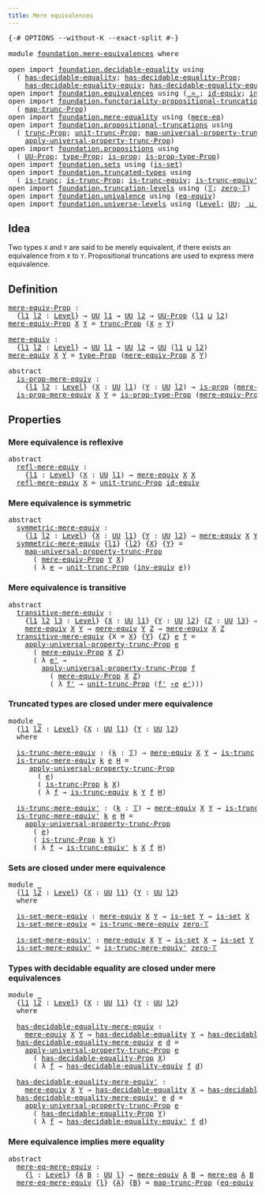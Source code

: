 ```yaml
---
title: Mere equivalences
---
```


<pre class="Agda"><a id="43" class="Symbol">{-#</a> <a id="47" class="Keyword">OPTIONS</a> <a id="55" class="Pragma">--without-K</a> <a id="67" class="Pragma">--exact-split</a> <a id="81" class="Symbol">#-}</a>

<a id="86" class="Keyword">module</a> <a id="93" href="foundation.mere-equivalences.html" class="Module">foundation.mere-equivalences</a> <a id="122" class="Keyword">where</a>

<a id="129" class="Keyword">open</a> <a id="134" class="Keyword">import</a> <a id="141" href="foundation.decidable-equality.html" class="Module">foundation.decidable-equality</a> <a id="171" class="Keyword">using</a>
  <a id="179" class="Symbol">(</a> <a id="181" href="foundation.decidable-equality.html#1799" class="Function">has-decidable-equality</a><a id="203" class="Symbol">;</a> <a id="205" href="foundation.decidable-equality.html#7773" class="Function">has-decidable-equality-Prop</a><a id="232" class="Symbol">;</a>
    <a id="238" href="foundation.decidable-equality.html#4546" class="Function">has-decidable-equality-equiv</a><a id="266" class="Symbol">;</a> <a id="268" href="foundation.decidable-equality.html#4824" class="Function">has-decidable-equality-equiv&#39;</a><a id="297" class="Symbol">)</a>
<a id="299" class="Keyword">open</a> <a id="304" class="Keyword">import</a> <a id="311" href="foundation.equivalences.html" class="Module">foundation.equivalences</a> <a id="335" class="Keyword">using</a> <a id="341" class="Symbol">(</a><a id="342" href="foundation-core.equivalences.html#1621" class="Function Operator">_≃_</a><a id="345" class="Symbol">;</a> <a id="347" href="foundation-core.equivalences.html#2494" class="Function">id-equiv</a><a id="355" class="Symbol">;</a> <a id="357" href="foundation-core.equivalences.html#5721" class="Function">inv-equiv</a><a id="366" class="Symbol">;</a> <a id="368" href="foundation-core.equivalences.html#7869" class="Function Operator">_∘e_</a><a id="372" class="Symbol">)</a>
<a id="374" class="Keyword">open</a> <a id="379" class="Keyword">import</a> <a id="386" href="foundation.functoriality-propositional-truncation.html" class="Module">foundation.functoriality-propositional-truncation</a> <a id="436" class="Keyword">using</a>
  <a id="444" class="Symbol">(</a> <a id="446" href="foundation.functoriality-propositional-truncation.html#1456" class="Function">map-trunc-Prop</a><a id="460" class="Symbol">)</a>
<a id="462" class="Keyword">open</a> <a id="467" class="Keyword">import</a> <a id="474" href="foundation.mere-equality.html" class="Module">foundation.mere-equality</a> <a id="499" class="Keyword">using</a> <a id="505" class="Symbol">(</a><a id="506" href="foundation.mere-equality.html#1109" class="Function">mere-eq</a><a id="513" class="Symbol">)</a>
<a id="515" class="Keyword">open</a> <a id="520" class="Keyword">import</a> <a id="527" href="foundation.propositional-truncations.html" class="Module">foundation.propositional-truncations</a> <a id="564" class="Keyword">using</a>
  <a id="572" class="Symbol">(</a> <a id="574" href="foundation.propositional-truncations.html#2546" class="Function">trunc-Prop</a><a id="584" class="Symbol">;</a> <a id="586" href="foundation.propositional-truncations.html#2132" class="Function">unit-trunc-Prop</a><a id="601" class="Symbol">;</a> <a id="603" href="foundation.propositional-truncations.html#5252" class="Function">map-universal-property-trunc-Prop</a><a id="636" class="Symbol">;</a>
    <a id="642" href="foundation.propositional-truncations.html#5611" class="Function">apply-universal-property-trunc-Prop</a><a id="677" class="Symbol">)</a>
<a id="679" class="Keyword">open</a> <a id="684" class="Keyword">import</a> <a id="691" href="foundation.propositions.html" class="Module">foundation.propositions</a> <a id="715" class="Keyword">using</a>
  <a id="723" class="Symbol">(</a> <a id="725" href="foundation-core.propositions.html#1393" class="Function">UU-Prop</a><a id="732" class="Symbol">;</a> <a id="734" href="foundation-core.propositions.html#1495" class="Function">type-Prop</a><a id="743" class="Symbol">;</a> <a id="745" href="foundation-core.propositions.html#1309" class="Function">is-prop</a><a id="752" class="Symbol">;</a> <a id="754" href="foundation-core.propositions.html#1562" class="Function">is-prop-type-Prop</a><a id="771" class="Symbol">)</a>
<a id="773" class="Keyword">open</a> <a id="778" class="Keyword">import</a> <a id="785" href="foundation.sets.html" class="Module">foundation.sets</a> <a id="801" class="Keyword">using</a> <a id="807" class="Symbol">(</a><a id="808" href="foundation-core.sets.html#1113" class="Function">is-set</a><a id="814" class="Symbol">)</a>
<a id="816" class="Keyword">open</a> <a id="821" class="Keyword">import</a> <a id="828" href="foundation.truncated-types.html" class="Module">foundation.truncated-types</a> <a id="855" class="Keyword">using</a>
  <a id="863" class="Symbol">(</a> <a id="865" href="foundation-core.truncated-types.html#1741" class="Function">is-trunc</a><a id="873" class="Symbol">;</a> <a id="875" href="foundation-core.truncated-types.html#11731" class="Function">is-trunc-Prop</a><a id="888" class="Symbol">;</a> <a id="890" href="foundation-core.truncated-types.html#4391" class="Function">is-trunc-equiv</a><a id="904" class="Symbol">;</a> <a id="906" href="foundation-core.truncated-types.html#4918" class="Function">is-trunc-equiv&#39;</a><a id="921" class="Symbol">)</a>
<a id="923" class="Keyword">open</a> <a id="928" class="Keyword">import</a> <a id="935" href="foundation.truncation-levels.html" class="Module">foundation.truncation-levels</a> <a id="964" class="Keyword">using</a> <a id="970" class="Symbol">(</a><a id="971" href="foundation-core.truncation-levels.html#395" class="Datatype">𝕋</a><a id="972" class="Symbol">;</a> <a id="974" href="foundation-core.truncation-levels.html#492" class="Function">zero-𝕋</a><a id="980" class="Symbol">)</a>
<a id="982" class="Keyword">open</a> <a id="987" class="Keyword">import</a> <a id="994" href="foundation.univalence.html" class="Module">foundation.univalence</a> <a id="1016" class="Keyword">using</a> <a id="1022" class="Symbol">(</a><a id="1023" href="foundation-core.univalence.html#2151" class="Function">eq-equiv</a><a id="1031" class="Symbol">)</a>
<a id="1033" class="Keyword">open</a> <a id="1038" class="Keyword">import</a> <a id="1045" href="foundation.universe-levels.html" class="Module">foundation.universe-levels</a> <a id="1072" class="Keyword">using</a> <a id="1078" class="Symbol">(</a><a id="1079" href="Agda.Primitive.html#597" class="Postulate">Level</a><a id="1084" class="Symbol">;</a> <a id="1086" href="foundation-core.universe-levels.html#235" class="Primitive">UU</a><a id="1088" class="Symbol">;</a> <a id="1090" href="Agda.Primitive.html#810" class="Primitive Operator">_⊔_</a><a id="1093" class="Symbol">)</a>
</pre>
## Idea

Two types `X` and `Y` are said to be merely equivalent, if there exists an equivalence from `X` to `Y`. Propositional truncations are used to express mere equivalence.

## Definition

<pre class="Agda"><a id="mere-equiv-Prop"></a><a id="1301" href="foundation.mere-equivalences.html#1301" class="Function">mere-equiv-Prop</a> <a id="1317" class="Symbol">:</a>
  <a id="1321" class="Symbol">{</a><a id="1322" href="foundation.mere-equivalences.html#1322" class="Bound">l1</a> <a id="1325" href="foundation.mere-equivalences.html#1325" class="Bound">l2</a> <a id="1328" class="Symbol">:</a> <a id="1330" href="Agda.Primitive.html#597" class="Postulate">Level</a><a id="1335" class="Symbol">}</a> <a id="1337" class="Symbol">→</a> <a id="1339" href="foundation-core.universe-levels.html#235" class="Primitive">UU</a> <a id="1342" href="foundation.mere-equivalences.html#1322" class="Bound">l1</a> <a id="1345" class="Symbol">→</a> <a id="1347" href="foundation-core.universe-levels.html#235" class="Primitive">UU</a> <a id="1350" href="foundation.mere-equivalences.html#1325" class="Bound">l2</a> <a id="1353" class="Symbol">→</a> <a id="1355" href="foundation-core.propositions.html#1393" class="Function">UU-Prop</a> <a id="1363" class="Symbol">(</a><a id="1364" href="foundation.mere-equivalences.html#1322" class="Bound">l1</a> <a id="1367" href="Agda.Primitive.html#810" class="Primitive Operator">⊔</a> <a id="1369" href="foundation.mere-equivalences.html#1325" class="Bound">l2</a><a id="1371" class="Symbol">)</a>
<a id="1373" href="foundation.mere-equivalences.html#1301" class="Function">mere-equiv-Prop</a> <a id="1389" href="foundation.mere-equivalences.html#1389" class="Bound">X</a> <a id="1391" href="foundation.mere-equivalences.html#1391" class="Bound">Y</a> <a id="1393" class="Symbol">=</a> <a id="1395" href="foundation.propositional-truncations.html#2546" class="Function">trunc-Prop</a> <a id="1406" class="Symbol">(</a><a id="1407" href="foundation.mere-equivalences.html#1389" class="Bound">X</a> <a id="1409" href="foundation-core.equivalences.html#1621" class="Function Operator">≃</a> <a id="1411" href="foundation.mere-equivalences.html#1391" class="Bound">Y</a><a id="1412" class="Symbol">)</a>

<a id="mere-equiv"></a><a id="1415" href="foundation.mere-equivalences.html#1415" class="Function">mere-equiv</a> <a id="1426" class="Symbol">:</a>
  <a id="1430" class="Symbol">{</a><a id="1431" href="foundation.mere-equivalences.html#1431" class="Bound">l1</a> <a id="1434" href="foundation.mere-equivalences.html#1434" class="Bound">l2</a> <a id="1437" class="Symbol">:</a> <a id="1439" href="Agda.Primitive.html#597" class="Postulate">Level</a><a id="1444" class="Symbol">}</a> <a id="1446" class="Symbol">→</a> <a id="1448" href="foundation-core.universe-levels.html#235" class="Primitive">UU</a> <a id="1451" href="foundation.mere-equivalences.html#1431" class="Bound">l1</a> <a id="1454" class="Symbol">→</a> <a id="1456" href="foundation-core.universe-levels.html#235" class="Primitive">UU</a> <a id="1459" href="foundation.mere-equivalences.html#1434" class="Bound">l2</a> <a id="1462" class="Symbol">→</a> <a id="1464" href="foundation-core.universe-levels.html#235" class="Primitive">UU</a> <a id="1467" class="Symbol">(</a><a id="1468" href="foundation.mere-equivalences.html#1431" class="Bound">l1</a> <a id="1471" href="Agda.Primitive.html#810" class="Primitive Operator">⊔</a> <a id="1473" href="foundation.mere-equivalences.html#1434" class="Bound">l2</a><a id="1475" class="Symbol">)</a>
<a id="1477" href="foundation.mere-equivalences.html#1415" class="Function">mere-equiv</a> <a id="1488" href="foundation.mere-equivalences.html#1488" class="Bound">X</a> <a id="1490" href="foundation.mere-equivalences.html#1490" class="Bound">Y</a> <a id="1492" class="Symbol">=</a> <a id="1494" href="foundation-core.propositions.html#1495" class="Function">type-Prop</a> <a id="1504" class="Symbol">(</a><a id="1505" href="foundation.mere-equivalences.html#1301" class="Function">mere-equiv-Prop</a> <a id="1521" href="foundation.mere-equivalences.html#1488" class="Bound">X</a> <a id="1523" href="foundation.mere-equivalences.html#1490" class="Bound">Y</a><a id="1524" class="Symbol">)</a>

<a id="1527" class="Keyword">abstract</a>
  <a id="is-prop-mere-equiv"></a><a id="1538" href="foundation.mere-equivalences.html#1538" class="Function">is-prop-mere-equiv</a> <a id="1557" class="Symbol">:</a>
    <a id="1563" class="Symbol">{</a><a id="1564" href="foundation.mere-equivalences.html#1564" class="Bound">l1</a> <a id="1567" href="foundation.mere-equivalences.html#1567" class="Bound">l2</a> <a id="1570" class="Symbol">:</a> <a id="1572" href="Agda.Primitive.html#597" class="Postulate">Level</a><a id="1577" class="Symbol">}</a> <a id="1579" class="Symbol">(</a><a id="1580" href="foundation.mere-equivalences.html#1580" class="Bound">X</a> <a id="1582" class="Symbol">:</a> <a id="1584" href="foundation-core.universe-levels.html#235" class="Primitive">UU</a> <a id="1587" href="foundation.mere-equivalences.html#1564" class="Bound">l1</a><a id="1589" class="Symbol">)</a> <a id="1591" class="Symbol">(</a><a id="1592" href="foundation.mere-equivalences.html#1592" class="Bound">Y</a> <a id="1594" class="Symbol">:</a> <a id="1596" href="foundation-core.universe-levels.html#235" class="Primitive">UU</a> <a id="1599" href="foundation.mere-equivalences.html#1567" class="Bound">l2</a><a id="1601" class="Symbol">)</a> <a id="1603" class="Symbol">→</a> <a id="1605" href="foundation-core.propositions.html#1309" class="Function">is-prop</a> <a id="1613" class="Symbol">(</a><a id="1614" href="foundation.mere-equivalences.html#1415" class="Function">mere-equiv</a> <a id="1625" href="foundation.mere-equivalences.html#1580" class="Bound">X</a> <a id="1627" href="foundation.mere-equivalences.html#1592" class="Bound">Y</a><a id="1628" class="Symbol">)</a>
  <a id="1632" href="foundation.mere-equivalences.html#1538" class="Function">is-prop-mere-equiv</a> <a id="1651" href="foundation.mere-equivalences.html#1651" class="Bound">X</a> <a id="1653" href="foundation.mere-equivalences.html#1653" class="Bound">Y</a> <a id="1655" class="Symbol">=</a> <a id="1657" href="foundation-core.propositions.html#1562" class="Function">is-prop-type-Prop</a> <a id="1675" class="Symbol">(</a><a id="1676" href="foundation.mere-equivalences.html#1301" class="Function">mere-equiv-Prop</a> <a id="1692" href="foundation.mere-equivalences.html#1651" class="Bound">X</a> <a id="1694" href="foundation.mere-equivalences.html#1653" class="Bound">Y</a><a id="1695" class="Symbol">)</a>
</pre>
## Properties

### Mere equivalence is reflexive

<pre class="Agda"><a id="1760" class="Keyword">abstract</a>
  <a id="refl-mere-equiv"></a><a id="1771" href="foundation.mere-equivalences.html#1771" class="Function">refl-mere-equiv</a> <a id="1787" class="Symbol">:</a>
    <a id="1793" class="Symbol">{</a><a id="1794" href="foundation.mere-equivalences.html#1794" class="Bound">l1</a> <a id="1797" class="Symbol">:</a> <a id="1799" href="Agda.Primitive.html#597" class="Postulate">Level</a><a id="1804" class="Symbol">}</a> <a id="1806" class="Symbol">(</a><a id="1807" href="foundation.mere-equivalences.html#1807" class="Bound">X</a> <a id="1809" class="Symbol">:</a> <a id="1811" href="foundation-core.universe-levels.html#235" class="Primitive">UU</a> <a id="1814" href="foundation.mere-equivalences.html#1794" class="Bound">l1</a><a id="1816" class="Symbol">)</a> <a id="1818" class="Symbol">→</a> <a id="1820" href="foundation.mere-equivalences.html#1415" class="Function">mere-equiv</a> <a id="1831" href="foundation.mere-equivalences.html#1807" class="Bound">X</a> <a id="1833" href="foundation.mere-equivalences.html#1807" class="Bound">X</a>
  <a id="1837" href="foundation.mere-equivalences.html#1771" class="Function">refl-mere-equiv</a> <a id="1853" href="foundation.mere-equivalences.html#1853" class="Bound">X</a> <a id="1855" class="Symbol">=</a> <a id="1857" href="foundation.propositional-truncations.html#2132" class="Function">unit-trunc-Prop</a> <a id="1873" href="foundation-core.equivalences.html#2494" class="Function">id-equiv</a>
</pre>
### Mere equivalence is symmetric

<pre class="Agda"><a id="1930" class="Keyword">abstract</a>
  <a id="symmetric-mere-equiv"></a><a id="1941" href="foundation.mere-equivalences.html#1941" class="Function">symmetric-mere-equiv</a> <a id="1962" class="Symbol">:</a>
    <a id="1968" class="Symbol">{</a><a id="1969" href="foundation.mere-equivalences.html#1969" class="Bound">l1</a> <a id="1972" href="foundation.mere-equivalences.html#1972" class="Bound">l2</a> <a id="1975" class="Symbol">:</a> <a id="1977" href="Agda.Primitive.html#597" class="Postulate">Level</a><a id="1982" class="Symbol">}</a> <a id="1984" class="Symbol">{</a><a id="1985" href="foundation.mere-equivalences.html#1985" class="Bound">X</a> <a id="1987" class="Symbol">:</a> <a id="1989" href="foundation-core.universe-levels.html#235" class="Primitive">UU</a> <a id="1992" href="foundation.mere-equivalences.html#1969" class="Bound">l1</a><a id="1994" class="Symbol">}</a> <a id="1996" class="Symbol">{</a><a id="1997" href="foundation.mere-equivalences.html#1997" class="Bound">Y</a> <a id="1999" class="Symbol">:</a> <a id="2001" href="foundation-core.universe-levels.html#235" class="Primitive">UU</a> <a id="2004" href="foundation.mere-equivalences.html#1972" class="Bound">l2</a><a id="2006" class="Symbol">}</a> <a id="2008" class="Symbol">→</a> <a id="2010" href="foundation.mere-equivalences.html#1415" class="Function">mere-equiv</a> <a id="2021" href="foundation.mere-equivalences.html#1985" class="Bound">X</a> <a id="2023" href="foundation.mere-equivalences.html#1997" class="Bound">Y</a> <a id="2025" class="Symbol">→</a> <a id="2027" href="foundation.mere-equivalences.html#1415" class="Function">mere-equiv</a> <a id="2038" href="foundation.mere-equivalences.html#1997" class="Bound">Y</a> <a id="2040" href="foundation.mere-equivalences.html#1985" class="Bound">X</a>
  <a id="2044" href="foundation.mere-equivalences.html#1941" class="Function">symmetric-mere-equiv</a> <a id="2065" class="Symbol">{</a><a id="2066" href="foundation.mere-equivalences.html#2066" class="Bound">l1</a><a id="2068" class="Symbol">}</a> <a id="2070" class="Symbol">{</a><a id="2071" href="foundation.mere-equivalences.html#2071" class="Bound">l2</a><a id="2073" class="Symbol">}</a> <a id="2075" class="Symbol">{</a><a id="2076" href="foundation.mere-equivalences.html#2076" class="Bound">X</a><a id="2077" class="Symbol">}</a> <a id="2079" class="Symbol">{</a><a id="2080" href="foundation.mere-equivalences.html#2080" class="Bound">Y</a><a id="2081" class="Symbol">}</a> <a id="2083" class="Symbol">=</a>
    <a id="2089" href="foundation.propositional-truncations.html#5252" class="Function">map-universal-property-trunc-Prop</a>
      <a id="2129" class="Symbol">(</a> <a id="2131" href="foundation.mere-equivalences.html#1301" class="Function">mere-equiv-Prop</a> <a id="2147" href="foundation.mere-equivalences.html#2080" class="Bound">Y</a> <a id="2149" href="foundation.mere-equivalences.html#2076" class="Bound">X</a><a id="2150" class="Symbol">)</a>
      <a id="2158" class="Symbol">(</a> <a id="2160" class="Symbol">λ</a> <a id="2162" href="foundation.mere-equivalences.html#2162" class="Bound">e</a> <a id="2164" class="Symbol">→</a> <a id="2166" href="foundation.propositional-truncations.html#2132" class="Function">unit-trunc-Prop</a> <a id="2182" class="Symbol">(</a><a id="2183" href="foundation-core.equivalences.html#5721" class="Function">inv-equiv</a> <a id="2193" href="foundation.mere-equivalences.html#2162" class="Bound">e</a><a id="2194" class="Symbol">))</a>
</pre>
### Mere equivalence is transitive

<pre class="Agda"><a id="2246" class="Keyword">abstract</a>
  <a id="transitive-mere-equiv"></a><a id="2257" href="foundation.mere-equivalences.html#2257" class="Function">transitive-mere-equiv</a> <a id="2279" class="Symbol">:</a>
    <a id="2285" class="Symbol">{</a><a id="2286" href="foundation.mere-equivalences.html#2286" class="Bound">l1</a> <a id="2289" href="foundation.mere-equivalences.html#2289" class="Bound">l2</a> <a id="2292" href="foundation.mere-equivalences.html#2292" class="Bound">l3</a> <a id="2295" class="Symbol">:</a> <a id="2297" href="Agda.Primitive.html#597" class="Postulate">Level</a><a id="2302" class="Symbol">}</a> <a id="2304" class="Symbol">{</a><a id="2305" href="foundation.mere-equivalences.html#2305" class="Bound">X</a> <a id="2307" class="Symbol">:</a> <a id="2309" href="foundation-core.universe-levels.html#235" class="Primitive">UU</a> <a id="2312" href="foundation.mere-equivalences.html#2286" class="Bound">l1</a><a id="2314" class="Symbol">}</a> <a id="2316" class="Symbol">{</a><a id="2317" href="foundation.mere-equivalences.html#2317" class="Bound">Y</a> <a id="2319" class="Symbol">:</a> <a id="2321" href="foundation-core.universe-levels.html#235" class="Primitive">UU</a> <a id="2324" href="foundation.mere-equivalences.html#2289" class="Bound">l2</a><a id="2326" class="Symbol">}</a> <a id="2328" class="Symbol">{</a><a id="2329" href="foundation.mere-equivalences.html#2329" class="Bound">Z</a> <a id="2331" class="Symbol">:</a> <a id="2333" href="foundation-core.universe-levels.html#235" class="Primitive">UU</a> <a id="2336" href="foundation.mere-equivalences.html#2292" class="Bound">l3</a><a id="2338" class="Symbol">}</a> <a id="2340" class="Symbol">→</a>
    <a id="2346" href="foundation.mere-equivalences.html#1415" class="Function">mere-equiv</a> <a id="2357" href="foundation.mere-equivalences.html#2305" class="Bound">X</a> <a id="2359" href="foundation.mere-equivalences.html#2317" class="Bound">Y</a> <a id="2361" class="Symbol">→</a> <a id="2363" href="foundation.mere-equivalences.html#1415" class="Function">mere-equiv</a> <a id="2374" href="foundation.mere-equivalences.html#2317" class="Bound">Y</a> <a id="2376" href="foundation.mere-equivalences.html#2329" class="Bound">Z</a> <a id="2378" class="Symbol">→</a> <a id="2380" href="foundation.mere-equivalences.html#1415" class="Function">mere-equiv</a> <a id="2391" href="foundation.mere-equivalences.html#2305" class="Bound">X</a> <a id="2393" href="foundation.mere-equivalences.html#2329" class="Bound">Z</a>
  <a id="2397" href="foundation.mere-equivalences.html#2257" class="Function">transitive-mere-equiv</a> <a id="2419" class="Symbol">{</a><a id="2420" class="Argument">X</a> <a id="2422" class="Symbol">=</a> <a id="2424" href="foundation.mere-equivalences.html#2424" class="Bound">X</a><a id="2425" class="Symbol">}</a> <a id="2427" class="Symbol">{</a><a id="2428" href="foundation.mere-equivalences.html#2428" class="Bound">Y</a><a id="2429" class="Symbol">}</a> <a id="2431" class="Symbol">{</a><a id="2432" href="foundation.mere-equivalences.html#2432" class="Bound">Z</a><a id="2433" class="Symbol">}</a> <a id="2435" href="foundation.mere-equivalences.html#2435" class="Bound">e</a> <a id="2437" href="foundation.mere-equivalences.html#2437" class="Bound">f</a> <a id="2439" class="Symbol">=</a>
    <a id="2445" href="foundation.propositional-truncations.html#5611" class="Function">apply-universal-property-trunc-Prop</a> <a id="2481" href="foundation.mere-equivalences.html#2435" class="Bound">e</a>
      <a id="2489" class="Symbol">(</a> <a id="2491" href="foundation.mere-equivalences.html#1301" class="Function">mere-equiv-Prop</a> <a id="2507" href="foundation.mere-equivalences.html#2424" class="Bound">X</a> <a id="2509" href="foundation.mere-equivalences.html#2432" class="Bound">Z</a><a id="2510" class="Symbol">)</a>
      <a id="2518" class="Symbol">(</a> <a id="2520" class="Symbol">λ</a> <a id="2522" href="foundation.mere-equivalences.html#2522" class="Bound">e&#39;</a> <a id="2525" class="Symbol">→</a>
        <a id="2535" href="foundation.propositional-truncations.html#5611" class="Function">apply-universal-property-trunc-Prop</a> <a id="2571" href="foundation.mere-equivalences.html#2437" class="Bound">f</a>
          <a id="2583" class="Symbol">(</a> <a id="2585" href="foundation.mere-equivalences.html#1301" class="Function">mere-equiv-Prop</a> <a id="2601" href="foundation.mere-equivalences.html#2424" class="Bound">X</a> <a id="2603" href="foundation.mere-equivalences.html#2432" class="Bound">Z</a><a id="2604" class="Symbol">)</a>
          <a id="2616" class="Symbol">(</a> <a id="2618" class="Symbol">λ</a> <a id="2620" href="foundation.mere-equivalences.html#2620" class="Bound">f&#39;</a> <a id="2623" class="Symbol">→</a> <a id="2625" href="foundation.propositional-truncations.html#2132" class="Function">unit-trunc-Prop</a> <a id="2641" class="Symbol">(</a><a id="2642" href="foundation.mere-equivalences.html#2620" class="Bound">f&#39;</a> <a id="2645" href="foundation-core.equivalences.html#7869" class="Function Operator">∘e</a> <a id="2648" href="foundation.mere-equivalences.html#2522" class="Bound">e&#39;</a><a id="2650" class="Symbol">)))</a>
</pre>
### Truncated types are closed under mere equivalence

<pre class="Agda"><a id="2722" class="Keyword">module</a> <a id="2729" href="foundation.mere-equivalences.html#2729" class="Module">_</a>
  <a id="2733" class="Symbol">{</a><a id="2734" href="foundation.mere-equivalences.html#2734" class="Bound">l1</a> <a id="2737" href="foundation.mere-equivalences.html#2737" class="Bound">l2</a> <a id="2740" class="Symbol">:</a> <a id="2742" href="Agda.Primitive.html#597" class="Postulate">Level</a><a id="2747" class="Symbol">}</a> <a id="2749" class="Symbol">{</a><a id="2750" href="foundation.mere-equivalences.html#2750" class="Bound">X</a> <a id="2752" class="Symbol">:</a> <a id="2754" href="foundation-core.universe-levels.html#235" class="Primitive">UU</a> <a id="2757" href="foundation.mere-equivalences.html#2734" class="Bound">l1</a><a id="2759" class="Symbol">}</a> <a id="2761" class="Symbol">{</a><a id="2762" href="foundation.mere-equivalences.html#2762" class="Bound">Y</a> <a id="2764" class="Symbol">:</a> <a id="2766" href="foundation-core.universe-levels.html#235" class="Primitive">UU</a> <a id="2769" href="foundation.mere-equivalences.html#2737" class="Bound">l2</a><a id="2771" class="Symbol">}</a> 
  <a id="2776" class="Keyword">where</a>
  
  <a id="2787" href="foundation.mere-equivalences.html#2787" class="Function">is-trunc-mere-equiv</a> <a id="2807" class="Symbol">:</a> <a id="2809" class="Symbol">(</a><a id="2810" href="foundation.mere-equivalences.html#2810" class="Bound">k</a> <a id="2812" class="Symbol">:</a> <a id="2814" href="foundation-core.truncation-levels.html#395" class="Datatype">𝕋</a><a id="2815" class="Symbol">)</a> <a id="2817" class="Symbol">→</a> <a id="2819" href="foundation.mere-equivalences.html#1415" class="Function">mere-equiv</a> <a id="2830" href="foundation.mere-equivalences.html#2750" class="Bound">X</a> <a id="2832" href="foundation.mere-equivalences.html#2762" class="Bound">Y</a> <a id="2834" class="Symbol">→</a> <a id="2836" href="foundation-core.truncated-types.html#1741" class="Function">is-trunc</a> <a id="2845" href="foundation.mere-equivalences.html#2810" class="Bound">k</a> <a id="2847" href="foundation.mere-equivalences.html#2762" class="Bound">Y</a> <a id="2849" class="Symbol">→</a> <a id="2851" href="foundation-core.truncated-types.html#1741" class="Function">is-trunc</a> <a id="2860" href="foundation.mere-equivalences.html#2810" class="Bound">k</a> <a id="2862" href="foundation.mere-equivalences.html#2750" class="Bound">X</a>
  <a id="2866" href="foundation.mere-equivalences.html#2787" class="Function">is-trunc-mere-equiv</a> <a id="2886" href="foundation.mere-equivalences.html#2886" class="Bound">k</a> <a id="2888" href="foundation.mere-equivalences.html#2888" class="Bound">e</a> <a id="2890" href="foundation.mere-equivalences.html#2890" class="Bound">H</a> <a id="2892" class="Symbol">=</a>
     <a id="2899" href="foundation.propositional-truncations.html#5611" class="Function">apply-universal-property-trunc-Prop</a>
       <a id="2942" class="Symbol">(</a> <a id="2944" href="foundation.mere-equivalences.html#2888" class="Bound">e</a><a id="2945" class="Symbol">)</a>
       <a id="2954" class="Symbol">(</a> <a id="2956" href="foundation-core.truncated-types.html#11731" class="Function">is-trunc-Prop</a> <a id="2970" href="foundation.mere-equivalences.html#2886" class="Bound">k</a> <a id="2972" href="foundation.mere-equivalences.html#2750" class="Bound">X</a><a id="2973" class="Symbol">)</a>
       <a id="2982" class="Symbol">(</a> <a id="2984" class="Symbol">λ</a> <a id="2986" href="foundation.mere-equivalences.html#2986" class="Bound">f</a> <a id="2988" class="Symbol">→</a> <a id="2990" href="foundation-core.truncated-types.html#4391" class="Function">is-trunc-equiv</a> <a id="3005" href="foundation.mere-equivalences.html#2886" class="Bound">k</a> <a id="3007" href="foundation.mere-equivalences.html#2762" class="Bound">Y</a> <a id="3009" href="foundation.mere-equivalences.html#2986" class="Bound">f</a> <a id="3011" href="foundation.mere-equivalences.html#2890" class="Bound">H</a><a id="3012" class="Symbol">)</a>

  <a id="3017" href="foundation.mere-equivalences.html#3017" class="Function">is-trunc-mere-equiv&#39;</a> <a id="3038" class="Symbol">:</a> <a id="3040" class="Symbol">(</a><a id="3041" href="foundation.mere-equivalences.html#3041" class="Bound">k</a> <a id="3043" class="Symbol">:</a> <a id="3045" href="foundation-core.truncation-levels.html#395" class="Datatype">𝕋</a><a id="3046" class="Symbol">)</a> <a id="3048" class="Symbol">→</a> <a id="3050" href="foundation.mere-equivalences.html#1415" class="Function">mere-equiv</a> <a id="3061" href="foundation.mere-equivalences.html#2750" class="Bound">X</a> <a id="3063" href="foundation.mere-equivalences.html#2762" class="Bound">Y</a> <a id="3065" class="Symbol">→</a> <a id="3067" href="foundation-core.truncated-types.html#1741" class="Function">is-trunc</a> <a id="3076" href="foundation.mere-equivalences.html#3041" class="Bound">k</a> <a id="3078" href="foundation.mere-equivalences.html#2750" class="Bound">X</a> <a id="3080" class="Symbol">→</a> <a id="3082" href="foundation-core.truncated-types.html#1741" class="Function">is-trunc</a> <a id="3091" href="foundation.mere-equivalences.html#3041" class="Bound">k</a> <a id="3093" href="foundation.mere-equivalences.html#2762" class="Bound">Y</a>
  <a id="3097" href="foundation.mere-equivalences.html#3017" class="Function">is-trunc-mere-equiv&#39;</a> <a id="3118" href="foundation.mere-equivalences.html#3118" class="Bound">k</a> <a id="3120" href="foundation.mere-equivalences.html#3120" class="Bound">e</a> <a id="3122" href="foundation.mere-equivalences.html#3122" class="Bound">H</a> <a id="3124" class="Symbol">=</a>
    <a id="3130" href="foundation.propositional-truncations.html#5611" class="Function">apply-universal-property-trunc-Prop</a>
      <a id="3172" class="Symbol">(</a> <a id="3174" href="foundation.mere-equivalences.html#3120" class="Bound">e</a><a id="3175" class="Symbol">)</a>
      <a id="3183" class="Symbol">(</a> <a id="3185" href="foundation-core.truncated-types.html#11731" class="Function">is-trunc-Prop</a> <a id="3199" href="foundation.mere-equivalences.html#3118" class="Bound">k</a> <a id="3201" href="foundation.mere-equivalences.html#2762" class="Bound">Y</a><a id="3202" class="Symbol">)</a>
      <a id="3210" class="Symbol">(</a> <a id="3212" class="Symbol">λ</a> <a id="3214" href="foundation.mere-equivalences.html#3214" class="Bound">f</a> <a id="3216" class="Symbol">→</a> <a id="3218" href="foundation-core.truncated-types.html#4918" class="Function">is-trunc-equiv&#39;</a> <a id="3234" href="foundation.mere-equivalences.html#3118" class="Bound">k</a> <a id="3236" href="foundation.mere-equivalences.html#2750" class="Bound">X</a> <a id="3238" href="foundation.mere-equivalences.html#3214" class="Bound">f</a> <a id="3240" href="foundation.mere-equivalences.html#3122" class="Bound">H</a><a id="3241" class="Symbol">)</a>
</pre>
### Sets are closed under mere equivalence

<pre class="Agda"><a id="3300" class="Keyword">module</a> <a id="3307" href="foundation.mere-equivalences.html#3307" class="Module">_</a>
  <a id="3311" class="Symbol">{</a><a id="3312" href="foundation.mere-equivalences.html#3312" class="Bound">l1</a> <a id="3315" href="foundation.mere-equivalences.html#3315" class="Bound">l2</a> <a id="3318" class="Symbol">:</a> <a id="3320" href="Agda.Primitive.html#597" class="Postulate">Level</a><a id="3325" class="Symbol">}</a> <a id="3327" class="Symbol">{</a><a id="3328" href="foundation.mere-equivalences.html#3328" class="Bound">X</a> <a id="3330" class="Symbol">:</a> <a id="3332" href="foundation-core.universe-levels.html#235" class="Primitive">UU</a> <a id="3335" href="foundation.mere-equivalences.html#3312" class="Bound">l1</a><a id="3337" class="Symbol">}</a> <a id="3339" class="Symbol">{</a><a id="3340" href="foundation.mere-equivalences.html#3340" class="Bound">Y</a> <a id="3342" class="Symbol">:</a> <a id="3344" href="foundation-core.universe-levels.html#235" class="Primitive">UU</a> <a id="3347" href="foundation.mere-equivalences.html#3315" class="Bound">l2</a><a id="3349" class="Symbol">}</a> 
  <a id="3354" class="Keyword">where</a>
  
  <a id="3365" href="foundation.mere-equivalences.html#3365" class="Function">is-set-mere-equiv</a> <a id="3383" class="Symbol">:</a> <a id="3385" href="foundation.mere-equivalences.html#1415" class="Function">mere-equiv</a> <a id="3396" href="foundation.mere-equivalences.html#3328" class="Bound">X</a> <a id="3398" href="foundation.mere-equivalences.html#3340" class="Bound">Y</a> <a id="3400" class="Symbol">→</a> <a id="3402" href="foundation-core.sets.html#1113" class="Function">is-set</a> <a id="3409" href="foundation.mere-equivalences.html#3340" class="Bound">Y</a> <a id="3411" class="Symbol">→</a> <a id="3413" href="foundation-core.sets.html#1113" class="Function">is-set</a> <a id="3420" href="foundation.mere-equivalences.html#3328" class="Bound">X</a>
  <a id="3424" href="foundation.mere-equivalences.html#3365" class="Function">is-set-mere-equiv</a> <a id="3442" class="Symbol">=</a> <a id="3444" href="foundation.mere-equivalences.html#2787" class="Function">is-trunc-mere-equiv</a> <a id="3464" href="foundation-core.truncation-levels.html#492" class="Function">zero-𝕋</a>

  <a id="3474" href="foundation.mere-equivalences.html#3474" class="Function">is-set-mere-equiv&#39;</a> <a id="3493" class="Symbol">:</a> <a id="3495" href="foundation.mere-equivalences.html#1415" class="Function">mere-equiv</a> <a id="3506" href="foundation.mere-equivalences.html#3328" class="Bound">X</a> <a id="3508" href="foundation.mere-equivalences.html#3340" class="Bound">Y</a> <a id="3510" class="Symbol">→</a> <a id="3512" href="foundation-core.sets.html#1113" class="Function">is-set</a> <a id="3519" href="foundation.mere-equivalences.html#3328" class="Bound">X</a> <a id="3521" class="Symbol">→</a> <a id="3523" href="foundation-core.sets.html#1113" class="Function">is-set</a> <a id="3530" href="foundation.mere-equivalences.html#3340" class="Bound">Y</a>
  <a id="3534" href="foundation.mere-equivalences.html#3474" class="Function">is-set-mere-equiv&#39;</a> <a id="3553" class="Symbol">=</a> <a id="3555" href="foundation.mere-equivalences.html#3017" class="Function">is-trunc-mere-equiv&#39;</a> <a id="3576" href="foundation-core.truncation-levels.html#492" class="Function">zero-𝕋</a>
</pre>
### Types with decidable equality are closed under mere equivalences

<pre class="Agda"><a id="3666" class="Keyword">module</a> <a id="3673" href="foundation.mere-equivalences.html#3673" class="Module">_</a>
  <a id="3677" class="Symbol">{</a><a id="3678" href="foundation.mere-equivalences.html#3678" class="Bound">l1</a> <a id="3681" href="foundation.mere-equivalences.html#3681" class="Bound">l2</a> <a id="3684" class="Symbol">:</a> <a id="3686" href="Agda.Primitive.html#597" class="Postulate">Level</a><a id="3691" class="Symbol">}</a> <a id="3693" class="Symbol">{</a><a id="3694" href="foundation.mere-equivalences.html#3694" class="Bound">X</a> <a id="3696" class="Symbol">:</a> <a id="3698" href="foundation-core.universe-levels.html#235" class="Primitive">UU</a> <a id="3701" href="foundation.mere-equivalences.html#3678" class="Bound">l1</a><a id="3703" class="Symbol">}</a> <a id="3705" class="Symbol">{</a><a id="3706" href="foundation.mere-equivalences.html#3706" class="Bound">Y</a> <a id="3708" class="Symbol">:</a> <a id="3710" href="foundation-core.universe-levels.html#235" class="Primitive">UU</a> <a id="3713" href="foundation.mere-equivalences.html#3681" class="Bound">l2</a><a id="3715" class="Symbol">}</a>
  <a id="3719" class="Keyword">where</a>
  
  <a id="3730" href="foundation.mere-equivalences.html#3730" class="Function">has-decidable-equality-mere-equiv</a> <a id="3764" class="Symbol">:</a>
    <a id="3770" href="foundation.mere-equivalences.html#1415" class="Function">mere-equiv</a> <a id="3781" href="foundation.mere-equivalences.html#3694" class="Bound">X</a> <a id="3783" href="foundation.mere-equivalences.html#3706" class="Bound">Y</a> <a id="3785" class="Symbol">→</a> <a id="3787" href="foundation.decidable-equality.html#1799" class="Function">has-decidable-equality</a> <a id="3810" href="foundation.mere-equivalences.html#3706" class="Bound">Y</a> <a id="3812" class="Symbol">→</a> <a id="3814" href="foundation.decidable-equality.html#1799" class="Function">has-decidable-equality</a> <a id="3837" href="foundation.mere-equivalences.html#3694" class="Bound">X</a>
  <a id="3841" href="foundation.mere-equivalences.html#3730" class="Function">has-decidable-equality-mere-equiv</a> <a id="3875" href="foundation.mere-equivalences.html#3875" class="Bound">e</a> <a id="3877" href="foundation.mere-equivalences.html#3877" class="Bound">d</a> <a id="3879" class="Symbol">=</a>
    <a id="3885" href="foundation.propositional-truncations.html#5611" class="Function">apply-universal-property-trunc-Prop</a> <a id="3921" href="foundation.mere-equivalences.html#3875" class="Bound">e</a>
      <a id="3929" class="Symbol">(</a> <a id="3931" href="foundation.decidable-equality.html#7773" class="Function">has-decidable-equality-Prop</a> <a id="3959" href="foundation.mere-equivalences.html#3694" class="Bound">X</a><a id="3960" class="Symbol">)</a>
      <a id="3968" class="Symbol">(</a> <a id="3970" class="Symbol">λ</a> <a id="3972" href="foundation.mere-equivalences.html#3972" class="Bound">f</a> <a id="3974" class="Symbol">→</a> <a id="3976" href="foundation.decidable-equality.html#4546" class="Function">has-decidable-equality-equiv</a> <a id="4005" href="foundation.mere-equivalences.html#3972" class="Bound">f</a> <a id="4007" href="foundation.mere-equivalences.html#3877" class="Bound">d</a><a id="4008" class="Symbol">)</a>

  <a id="4013" href="foundation.mere-equivalences.html#4013" class="Function">has-decidable-equality-mere-equiv&#39;</a> <a id="4048" class="Symbol">:</a>
    <a id="4054" href="foundation.mere-equivalences.html#1415" class="Function">mere-equiv</a> <a id="4065" href="foundation.mere-equivalences.html#3694" class="Bound">X</a> <a id="4067" href="foundation.mere-equivalences.html#3706" class="Bound">Y</a> <a id="4069" class="Symbol">→</a> <a id="4071" href="foundation.decidable-equality.html#1799" class="Function">has-decidable-equality</a> <a id="4094" href="foundation.mere-equivalences.html#3694" class="Bound">X</a> <a id="4096" class="Symbol">→</a> <a id="4098" href="foundation.decidable-equality.html#1799" class="Function">has-decidable-equality</a> <a id="4121" href="foundation.mere-equivalences.html#3706" class="Bound">Y</a>
  <a id="4125" href="foundation.mere-equivalences.html#4013" class="Function">has-decidable-equality-mere-equiv&#39;</a> <a id="4160" href="foundation.mere-equivalences.html#4160" class="Bound">e</a> <a id="4162" href="foundation.mere-equivalences.html#4162" class="Bound">d</a> <a id="4164" class="Symbol">=</a>
    <a id="4170" href="foundation.propositional-truncations.html#5611" class="Function">apply-universal-property-trunc-Prop</a> <a id="4206" href="foundation.mere-equivalences.html#4160" class="Bound">e</a>
      <a id="4214" class="Symbol">(</a> <a id="4216" href="foundation.decidable-equality.html#7773" class="Function">has-decidable-equality-Prop</a> <a id="4244" href="foundation.mere-equivalences.html#3706" class="Bound">Y</a><a id="4245" class="Symbol">)</a>
      <a id="4253" class="Symbol">(</a> <a id="4255" class="Symbol">λ</a> <a id="4257" href="foundation.mere-equivalences.html#4257" class="Bound">f</a> <a id="4259" class="Symbol">→</a> <a id="4261" href="foundation.decidable-equality.html#4824" class="Function">has-decidable-equality-equiv&#39;</a> <a id="4291" href="foundation.mere-equivalences.html#4257" class="Bound">f</a> <a id="4293" href="foundation.mere-equivalences.html#4162" class="Bound">d</a><a id="4294" class="Symbol">)</a>
</pre>
### Mere equivalence implies mere equality

<pre class="Agda"><a id="4353" class="Keyword">abstract</a>
  <a id="mere-eq-mere-equiv"></a><a id="4364" href="foundation.mere-equivalences.html#4364" class="Function">mere-eq-mere-equiv</a> <a id="4383" class="Symbol">:</a>
    <a id="4389" class="Symbol">{</a><a id="4390" href="foundation.mere-equivalences.html#4390" class="Bound">l</a> <a id="4392" class="Symbol">:</a> <a id="4394" href="Agda.Primitive.html#597" class="Postulate">Level</a><a id="4399" class="Symbol">}</a> <a id="4401" class="Symbol">{</a><a id="4402" href="foundation.mere-equivalences.html#4402" class="Bound">A</a> <a id="4404" href="foundation.mere-equivalences.html#4404" class="Bound">B</a> <a id="4406" class="Symbol">:</a> <a id="4408" href="foundation-core.universe-levels.html#235" class="Primitive">UU</a> <a id="4411" href="foundation.mere-equivalences.html#4390" class="Bound">l</a><a id="4412" class="Symbol">}</a> <a id="4414" class="Symbol">→</a> <a id="4416" href="foundation.mere-equivalences.html#1415" class="Function">mere-equiv</a> <a id="4427" href="foundation.mere-equivalences.html#4402" class="Bound">A</a> <a id="4429" href="foundation.mere-equivalences.html#4404" class="Bound">B</a> <a id="4431" class="Symbol">→</a> <a id="4433" href="foundation.mere-equality.html#1109" class="Function">mere-eq</a> <a id="4441" href="foundation.mere-equivalences.html#4402" class="Bound">A</a> <a id="4443" href="foundation.mere-equivalences.html#4404" class="Bound">B</a>
  <a id="4447" href="foundation.mere-equivalences.html#4364" class="Function">mere-eq-mere-equiv</a> <a id="4466" class="Symbol">{</a><a id="4467" href="foundation.mere-equivalences.html#4467" class="Bound">l</a><a id="4468" class="Symbol">}</a> <a id="4470" class="Symbol">{</a><a id="4471" href="foundation.mere-equivalences.html#4471" class="Bound">A</a><a id="4472" class="Symbol">}</a> <a id="4474" class="Symbol">{</a><a id="4475" href="foundation.mere-equivalences.html#4475" class="Bound">B</a><a id="4476" class="Symbol">}</a> <a id="4478" class="Symbol">=</a> <a id="4480" href="foundation.functoriality-propositional-truncation.html#1456" class="Function">map-trunc-Prop</a> <a id="4495" class="Symbol">(</a><a id="4496" href="foundation-core.univalence.html#2151" class="Function">eq-equiv</a> <a id="4505" href="foundation.mere-equivalences.html#4471" class="Bound">A</a> <a id="4507" href="foundation.mere-equivalences.html#4475" class="Bound">B</a><a id="4508" class="Symbol">)</a>
</pre>